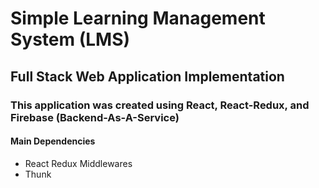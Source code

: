 # Simple Learning Management System (LMS)
## Full Stack Web Application Implementation

### This application was created using React, React-Redux, and Firebase (Backend-As-A-Service)
#### Main Dependencies
- React Redux Middlewares
- Thunk
